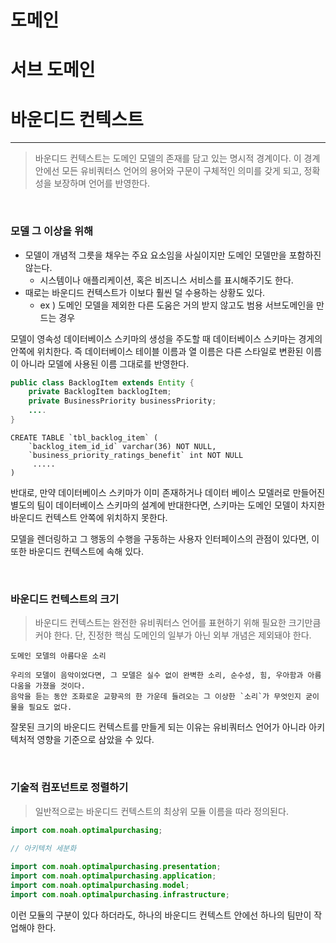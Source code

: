 
# 도메인


# 서브 도메인


# 바운디드 컨텍스트

---

> 바운디드 컨텍스트는 도메인 모델의 존재를 담고  있는 명시적 경계이다. 이 경계 안에선 모든 유비쿼터스 언어의 용어와 구문이 구체적인 의미를 갖게 되고, 정확성을 보장하며 언어를 반영한다.

<br>

### 모델 그 이상을 위해

+ 모델이 개념적 그릇을 채우는 주요 요소임을 사실이지만 도메인 모델만을 포함하진 않는다.
  + 시스템이나 애플리케이션, 혹은 비즈니스 서비스를 표시해주기도 한다.
+ 때로는 바운디드 컨텍스트가 이보다 훨씬 덜 수용하는 상황도 있다. 
  + ex ) 도메인 모델을 제외한 다른 도움은 거의 받지 않고도 범용 서브도메인을 만드는 경우
  

모델이 영속성 데이터베이스 스키마의 생성을 주도할 때 데이터베이스 스키마는 경게의 안쪽에 위치한다.
즉 데이터베이스 테이블 이름과 열 이름은 다른 스타일로 변환된 이름이 아니라 모델에 사용된 이름 그대로를 반영한다.

```java
public class BacklogItem extends Entity {
    private BacklogItem backlogItem;
    private BusinessPriority businessPriority;
    ....
}
```  

```Mysql
CREATE TABLE `tbl_backlog_item` (
    `backlog_item_id_id` varchar(36) NOT NULL,
    `business_priority_ratings_benefit` int NOT NULL
     .....
)
```

반대로, 만약 데이터베이스 스키마가 이미 존재하거나 데이터 베이스 모델러로 만들어진 별도의 팀이 데이터베이스 스키마의 설계에 반대한다면, 스키마는 도메인 모델이 차지한 바운디드 컨텍스트 안쪽에 위치하지 못한다.

모델을 렌더링하고 그 행동의 수행을 구동하는 사용자 인터페이스의 관점이 있다면, 이 또한 바운디드 컨텍스트에 속해 있다. 

<br>

### 바운디드 컨텍스트의 크기
> 바운디드 컨텍스트는 완전한 유비쿼터스 언어를 표현하기 위해 필요한 크기만큼 커야 한다. 단, 진정한 핵심 도메인의 일부가 아닌 외부 개념은 제외돼야 한다.

```
도메인 모델의 아름다운 소리

우리의 모델이 음악이었다면, 그 모델은 실수 없이 완벽한 소리, 순수성, 힘, 우아함과 아름다움을 가졌을 것이다.
음악을 듣는 동안 조화로운 교향곡의 한 가운데 들려오는 그 이상한 `소리`가 무엇인지 굳이 물을 필요도 없다.
```

잘못된 크기의 바운디드 컨텍스트를 만들게 되는 이유는 유비쿼터스 언어가 아니라 아키텍처적 영향을 기준으로 삼았을 수 있다. 

<br>

### 기술적 컴포넌트로 정렬하기
> 일반적으로는 바운디드 컨텍스트의 최상위 모듈 이름을 따라 정의된다. 

```java
import com.noah.optimalpurchasing;
        
// 아키텍처 세분화

import com.noah.optimalpurchasing.presentation;
import com.noah.optimalpurchasing.application;
import com.noah.optimalpurchasing.model;
import com.noah.optimalpurchasing.infrastructure;
```

이런 모듈의 구분이 있다 하더라도, 하나의 바운디드 컨텍스트 안에선 하나의 팀만이 작업해야 한다.